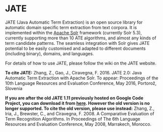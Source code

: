 # JATE
JATE (Java Automatic Term Extraction) is an open source library for automatic domain specific term extraction from text corpora. It is implemented within the [Apache Solr] framework (currently Solr 5.3), currently supporting more than 10 ATE algorithms, and almost any kinds of term candidate patterns. The seamless integration with Solr gives JATE potential to be easily customised and adapted to different documents (including binary), domains, and languages. 

For details of how to use JATE, please follow the wiki on the JATE website.

**To cite JATE:**
Zhang, Z., Gao, J., Ciravegna, F. 2016. JATE 2.0: Java Automatic Term Extraction with Apache Solr. To appear: Proceedings of the 10th Language Resources and Evaluation Conference, May 2016, Portorož, Slovenia

**If you are after the old JATE 1.11 previously hosted on Google Code Project, you can download it from [here]. However the old version is no longer supported. To cite the old version, please use instead:** Zhang, Z., Iria, J., Brewster, C., and Ciravegna, F. 2008. A Comparative Evaluation of Term Recognition Algorithms. In Proceedings of The 6th Language Resources and Evaluation Conference, May 2008, Marrakech, Morocco. 





[//]: # (These are reference links used in the body of this note and get stripped out when the markdown processor does its job.)
   [Apache Solr]: <http://lucene.apache.org/solr/>
   [here]: <http://staffwww.dcs.shef.ac.uk/people/Z.Zhang/resources/jate_1.11.tar.gz>
  
